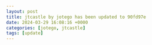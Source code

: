 ```yaml
---
layout: post
title: jtcastle by jotego has been updated to 90fd97e
date: 2024-03-29 16:08:16 +0000
categories: [jotego, jtcastle]
tags: [update]
---
```


